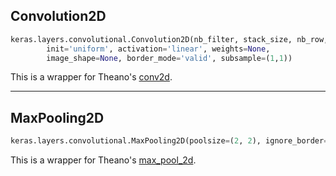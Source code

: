 
## Convolution2D

```python
keras.layers.convolutional.Convolution2D(nb_filter, stack_size, nb_row, nb_col, 
        init='uniform', activation='linear', weights=None, 
        image_shape=None, border_mode='valid', subsample=(1,1))
```

This is a wrapper for Theano's [conv2d](http://deeplearning.net/software/theano/library/tensor/nnet/conv.html#theano.tensor.nnet.conv.conv2d). 

---

## MaxPooling2D

```python
keras.layers.convolutional.MaxPooling2D(poolsize=(2, 2), ignore_border=True)
```

This is a wrapper for Theano's [max_pool_2d](http://deeplearning.net/software/theano/library/tensor/signal/downsample.html).
